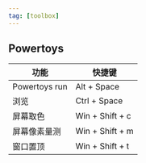 ```yaml
---
tag: [toolbox]
---
```


## Powertoys

| 功能          | 快捷键          |
| ------------- | --------------- |
| Powertoys run | Alt + Space     |
| 浏览          | Ctrl + Space    |
| 屏幕取色      | Win + Shift + c |
| 屏幕像素量测  | Win + Shift + m |
| 窗口置顶      | Win + Shift + t |
